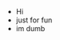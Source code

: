 - Hi
- just for fun 
- im dumb

<!---
24ysonmar/24ysonmar is a ✨ special ✨ repository because its `README.md` (this file) appears on your GitHub profile.
You can click the Preview link to take a look at your changes.
--->

